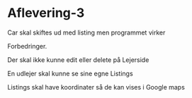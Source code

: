 # Aflevering-3

Car skal skiftes ud med listing men programmet virker

Forbedringer.

Der skal ikke kunne edit eller delete på Lejerside


  En udlejer skal kunne se sine egne Listings
  
  
  Listings skal have koordinater så de kan vises i Google maps
